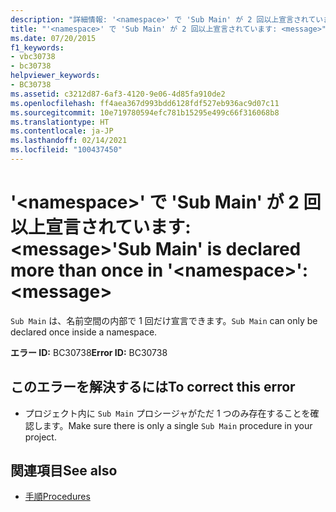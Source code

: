 ```yaml
---
description: "詳細情報: '<namespace>' で 'Sub Main' が 2 回以上宣言されています: <message>"
title: "'<namespace>' で 'Sub Main' が 2 回以上宣言されています: <message>"
ms.date: 07/20/2015
f1_keywords:
- vbc30738
- bc30738
helpviewer_keywords:
- BC30738
ms.assetid: c3212d87-6af3-4120-9e06-4d85fa910de2
ms.openlocfilehash: ff4aea367d993bdd6128fdf527eb936ac9d07c11
ms.sourcegitcommit: 10e719780594efc781b15295e499c66f316068b8
ms.translationtype: HT
ms.contentlocale: ja-JP
ms.lasthandoff: 02/14/2021
ms.locfileid: "100437450"
---
```

# <a name="sub-main-is-declared-more-than-once-in-namespace-message"></a><span data-ttu-id="54f5a-103">'\<namespace>' で 'Sub Main' が 2 回以上宣言されています: \<message></span><span class="sxs-lookup"><span data-stu-id="54f5a-103">'Sub Main' is declared more than once in '\<namespace>': \<message></span></span>

<span data-ttu-id="54f5a-104">`Sub Main` は、名前空間の内部で 1 回だけ宣言できます。</span><span class="sxs-lookup"><span data-stu-id="54f5a-104">`Sub Main` can only be declared once inside a namespace.</span></span>  
  
 <span data-ttu-id="54f5a-105">**エラー ID:** BC30738</span><span class="sxs-lookup"><span data-stu-id="54f5a-105">**Error ID:** BC30738</span></span>  
  
## <a name="to-correct-this-error"></a><span data-ttu-id="54f5a-106">このエラーを解決するには</span><span class="sxs-lookup"><span data-stu-id="54f5a-106">To correct this error</span></span>  
  
- <span data-ttu-id="54f5a-107">プロジェクト内に `Sub Main` プロシージャがただ 1 つのみ存在することを確認します。</span><span class="sxs-lookup"><span data-stu-id="54f5a-107">Make sure there is only a single `Sub Main` procedure in your project.</span></span>  
  
## <a name="see-also"></a><span data-ttu-id="54f5a-108">関連項目</span><span class="sxs-lookup"><span data-stu-id="54f5a-108">See also</span></span>

- [<span data-ttu-id="54f5a-109">手順</span><span class="sxs-lookup"><span data-stu-id="54f5a-109">Procedures</span></span>](../programming-guide/language-features/procedures/index.md)
